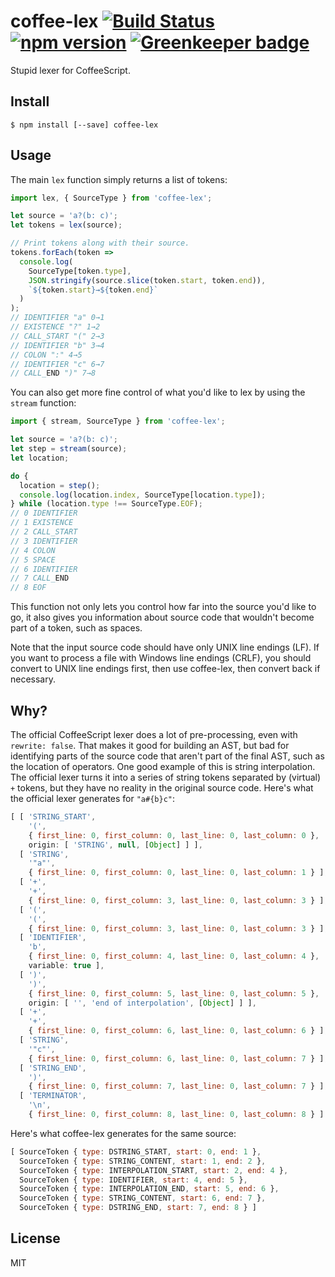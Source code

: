 # coffee-lex [![Build Status](https://travis-ci.org/decaffeinate/coffee-lex.svg?branch=master)](https://travis-ci.org/decaffeinate/coffee-lex) [![npm version](https://badge.fury.io/js/coffee-lex.svg)](https://badge.fury.io/js/coffee-lex) [![Greenkeeper badge](https://badges.greenkeeper.io/decaffeinate/coffee-lex.svg)](https://greenkeeper.io/)

Stupid lexer for CoffeeScript.

## Install

```
$ npm install [--save] coffee-lex
```

## Usage

The main `lex` function simply returns a list of tokens:

```js
import lex, { SourceType } from 'coffee-lex';

let source = 'a?(b: c)';
let tokens = lex(source);

// Print tokens along with their source.
tokens.forEach(token =>
  console.log(
    SourceType[token.type],
    JSON.stringify(source.slice(token.start, token.end)),
    `${token.start}→${token.end}`
  )
);
// IDENTIFIER "a" 0→1
// EXISTENCE "?" 1→2
// CALL_START "(" 2→3
// IDENTIFIER "b" 3→4
// COLON ":" 4→5
// IDENTIFIER "c" 6→7
// CALL_END ")" 7→8
```

You can also get more fine control of what you'd like to lex by using the
`stream` function:

```js
import { stream, SourceType } from 'coffee-lex';

let source = 'a?(b: c)';
let step = stream(source);
let location;

do {
  location = step();
  console.log(location.index, SourceType[location.type]);
} while (location.type !== SourceType.EOF);
// 0 IDENTIFIER
// 1 EXISTENCE
// 2 CALL_START
// 3 IDENTIFIER
// 4 COLON
// 5 SPACE
// 6 IDENTIFIER
// 7 CALL_END
// 8 EOF
```

This function not only lets you control how far into the source you'd like to
go, it also gives you information about source code that wouldn't become part of
a token, such as spaces.

Note that the input source code should have only UNIX line endings (LF). If you
want to process a file with Windows line endings (CRLF), you should convert to
UNIX line endings first, then use coffee-lex, then convert back if necessary.

## Why?

The official CoffeeScript lexer does a lot of pre-processing, even with
`rewrite: false`. That makes it good for building an AST, but bad for
identifying parts of the source code that aren't part of the final AST, such as
the location of operators. One good example of this is string interpolation. The
official lexer turns it into a series of string tokens separated by (virtual)
`+` tokens, but they have no reality in the original source code. Here's what
the official lexer generates for `"a#{b}c"`:

```js
[ [ 'STRING_START',
    '(',
    { first_line: 0, first_column: 0, last_line: 0, last_column: 0 },
    origin: [ 'STRING', null, [Object] ] ],
  [ 'STRING',
    '"a"',
    { first_line: 0, first_column: 0, last_line: 0, last_column: 1 } ],
  [ '+',
    '+',
    { first_line: 0, first_column: 3, last_line: 0, last_column: 3 } ],
  [ '(',
    '(',
    { first_line: 0, first_column: 3, last_line: 0, last_column: 3 } ],
  [ 'IDENTIFIER',
    'b',
    { first_line: 0, first_column: 4, last_line: 0, last_column: 4 },
    variable: true ],
  [ ')',
    ')',
    { first_line: 0, first_column: 5, last_line: 0, last_column: 5 },
    origin: [ '', 'end of interpolation', [Object] ] ],
  [ '+',
    '+',
    { first_line: 0, first_column: 6, last_line: 0, last_column: 6 } ],
  [ 'STRING',
    '"c"',
    { first_line: 0, first_column: 6, last_line: 0, last_column: 7 } ],
  [ 'STRING_END',
    ')',
    { first_line: 0, first_column: 7, last_line: 0, last_column: 7 } ],
  [ 'TERMINATOR',
    '\n',
    { first_line: 0, first_column: 8, last_line: 0, last_column: 8 } ] ]
```

Here's what coffee-lex generates for the same source:

```js
[ SourceToken { type: DSTRING_START, start: 0, end: 1 },
  SourceToken { type: STRING_CONTENT, start: 1, end: 2 },
  SourceToken { type: INTERPOLATION_START, start: 2, end: 4 },
  SourceToken { type: IDENTIFIER, start: 4, end: 5 },
  SourceToken { type: INTERPOLATION_END, start: 5, end: 6 },
  SourceToken { type: STRING_CONTENT, start: 6, end: 7 },
  SourceToken { type: DSTRING_END, start: 7, end: 8 } ]
```

## License

MIT
